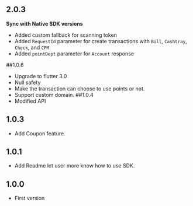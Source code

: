 ## 2.0.3
**Sync with Native SDK versions**
* Added custom fallback for scanning token
* Added `RequestId` parameter for create transactions with `Bill`, `Cashtray`, `Check`, and `CPM`
* Added `pointDept` parameter for `Account` response

##1.0.6
* Upgrade to flutter 3.0
* Null safety
* Make the transaction can choose to use points or not.
* Support custom domain.
##1.0.4
* Modified API
## 1.0.3
* Add Coupon feature.
## 1.0.1
* Add Readme let user more know how to use SDK.
## 1.0.0
* First version